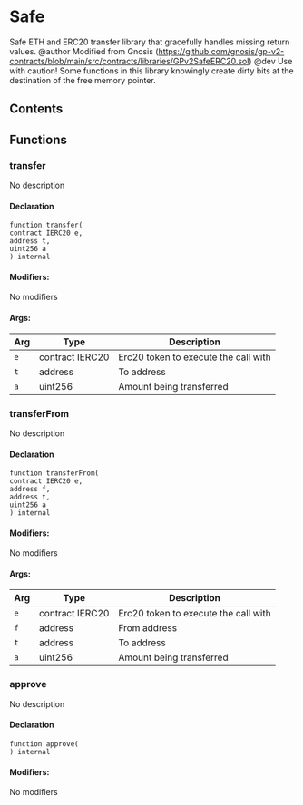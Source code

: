 # Safe


Safe ETH and ERC20 transfer library that gracefully handles missing return values.
  @author Modified from Gnosis (https://github.com/gnosis/gp-v2-contracts/blob/main/src/contracts/libraries/GPv2SafeERC20.sol)
  @dev Use with caution! Some functions in this library knowingly create dirty bits at the destination of the free memory pointer.


## Contents
<!-- START doctoc -->
<!-- END doctoc -->




## Functions

### transfer
No description


#### Declaration
```solidity
function transfer(
contract IERC20 e,
address t,
uint256 a
) internal
```

#### Modifiers:
No modifiers

#### Args:
| Arg | Type | Description |
| --- | --- | --- |
|`e` | contract IERC20 | Erc20 token to execute the call with
|`t` | address | To address
|`a` | uint256 | Amount being transferred

### transferFrom
No description


#### Declaration
```solidity
function transferFrom(
contract IERC20 e,
address f,
address t,
uint256 a
) internal
```

#### Modifiers:
No modifiers

#### Args:
| Arg | Type | Description |
| --- | --- | --- |
|`e` | contract IERC20 | Erc20 token to execute the call with
|`f` | address | From address
|`t` | address | To address
|`a` | uint256 | Amount being transferred

### approve
No description


#### Declaration
```solidity
function approve(
) internal
```

#### Modifiers:
No modifiers





